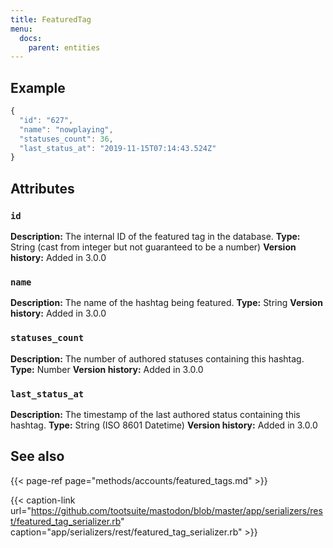 ```yaml
---
title: FeaturedTag
menu:
  docs:
    parent: entities
---
```


## Example

```javascript
{
  "id": "627",
  "name": "nowplaying",
  "statuses_count": 36,
  "last_status_at": "2019-11-15T07:14:43.524Z"
}
```

## Attributes

### `id`

**Description:** The internal ID of the featured tag in the database.
**Type:** String \(cast from integer but not guaranteed to be a number\)
**Version history:** Added in 3.0.0

### `name`

**Description:** The name of the hashtag being featured.
**Type:** String
**Version history:** Added in 3.0.0

### `statuses_count`

**Description:** The number of authored statuses containing this hashtag.
**Type:** Number
**Version history:** Added in 3.0.0

### `last_status_at`

**Description:** The timestamp of the last authored status containing this hashtag.
**Type:** String \(ISO 8601 Datetime\)
**Version history:** Added in 3.0.0

## See also

{{< page-ref page="methods/accounts/featured_tags.md" >}}

{{< caption-link url="https://github.com/tootsuite/mastodon/blob/master/app/serializers/rest/featured_tag_serializer.rb" caption="app/serializers/rest/featured\_tag\_serializer.rb" >}}





